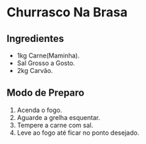 # Churrasco Na Brasa

## **Ingredientes**

- 1kg Carne(Maminha).
- Sal Grosso a Gosto.
- 2kg Carvão.

## Modo de Preparo

1. Acenda o fogo.
2. Aguarde a grelha esquentar.
3. Tempere a carne com sal.
4. Leve ao fogo até ficar no ponto desejado.

